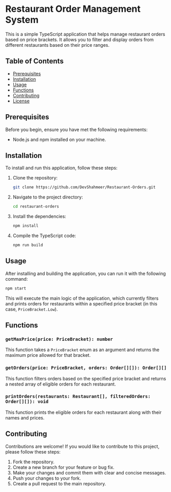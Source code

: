 
# Restaurant Order Management System

This is a simple TypeScript application that helps manage restaurant orders based on price brackets. It allows you to filter and display orders from different restaurants based on their price ranges.

## Table of Contents

- [Prerequisites](#prerequisites)
- [Installation](#installation)
- [Usage](#usage)
- [Functions](#functions)
- [Contributing](#contributing)
- [License](#license)

## Prerequisites

Before you begin, ensure you have met the following requirements:
- Node.js and npm installed on your machine.

## Installation

To install and run this application, follow these steps:

1. Clone the repository:
   ```sh
   git clone https://github.com/DevShahmeer/Restaurant-Orders.git
   ```

2. Navigate to the project directory:
   ```sh
   cd restaurant-orders
   ```

3. Install the dependencies:
   ```sh
   npm install
   ```

4. Compile the TypeScript code:
   ```sh
   npm run build
   ```

## Usage

After installing and building the application, you can run it with the following command:

```sh
npm start
```

This will execute the main logic of the application, which currently filters and prints orders for restaurants within a specified price bracket (in this case, `PriceBracket.Low`).

## Functions

### `getMaxPrice(price: PriceBracket): number`

This function takes a `PriceBracket` enum as an argument and returns the maximum price allowed for that bracket.

### `getOrders(price: PriceBracket, orders: Order[][]): Order[][]`

This function filters orders based on the specified price bracket and returns a nested array of eligible orders for each restaurant.

### `printOrders(restaurants: Restaurant[], filteredOrders: Order[][]): void`

This function prints the eligible orders for each restaurant along with their names and prices.

## Contributing

Contributions are welcome! If you would like to contribute to this project, please follow these steps:

1. Fork the repository.
2. Create a new branch for your feature or bug fix.
3. Make your changes and commit them with clear and concise messages.
4. Push your changes to your fork.
5. Create a pull request to the main repository.
